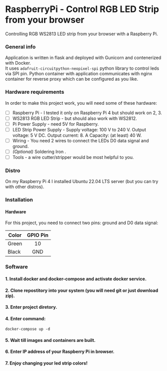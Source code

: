 # RaspberryPi - Control RGB LED Strip from your browser

Controlling RGB WS2813 LED strip from your browser with a Raspberry Pi. 

### General info

Application is written in flask and deployed with Gunicorn and contenerized with Docker. </br>
It uses ```adafruit-circuitpython-neopixel-spi``` python library to control leds via SPI pin.
Python container with application communicates with nginx container for reverse proxy which can be configured as you like.

### Hardware requirements

In order to make this project work, you will need some of these hardware:

* [ ] Raspberry Pi - I tested it only on Raspberry Pi 4 but should work on 2, 3.
* [ ] WS2813 RGB LED Strip - but should also work with WS2812.
* [ ] Pi Power Supply - need 5V for Raspberry.
* [ ] LED Strip Power Supply - Supply voltage: 100 V to 240 V. Output voltage: 5 V DC. Output current: 8. A Capacity: (at least) 40 W.
* [ ] Wiring - You need 2 wires to connect the LEDs D0 data signal and ground.
* [ ] *(Optional)* Soldering Iron .
* [ ] Tools - a wire cutter/stripper would be most helpful to you.  

### Distro

On my Raspberry Pi 4 I installed Ubuntu 22.04 LTS server (but you can try with other distros).

### Installation 

####  Hardware

For this project, you need to connect two pins: ground and D0 data signal:

| Color |  GPIO Pin |
|-------|:---------:| 
| Green |    10     | 
| Black |    GND   |  

### Software

#### 1. Install docker and docker-compose and activate docker service.
#### 2. Clone repostitory into your system (you will need git or just download zip).
#### 3. Enter project diretory.
#### 4. Enter command:
    docker-compose up -d
#### 5. Wait till images and containers are built.
#### 6. Enter IP address of your Raspberry Pi in browser.
#### 7. Enjoy changing your led strip colors!
